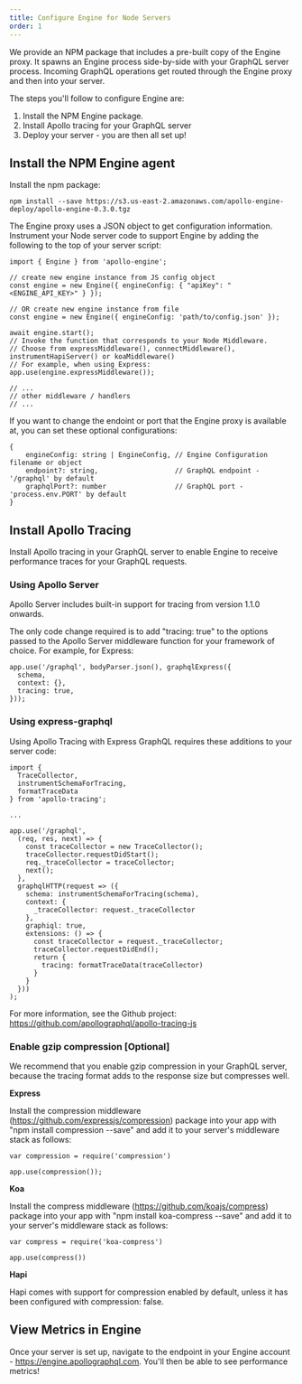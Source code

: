```yaml
---
title: Configure Engine for Node Servers
order: 1
---
```


We provide an NPM package that includes a pre-built copy of the Engine proxy. It spawns an Engine process side-by-side with your GraphQL server process. Incoming GraphQL operations get routed through the Engine proxy and then into your server.

The steps you'll follow to configure Engine are:

1. Install the NPM Engine package.
2. Install Apollo tracing for your GraphQL server
3. Deploy your server - you are then all set up!

## Install the NPM Engine agent

Install the npm package:

```
npm install --save https://s3.us-east-2.amazonaws.com/apollo-engine-deploy/apollo-engine-0.3.0.tgz
```

The Engine proxy uses a JSON object to get configuration information. 
Instrument your Node server code to support Engine by adding the following to the top of your server script:

```
import { Engine } from 'apollo-engine';

// create new engine instance from JS config object
const engine = new Engine({ engineConfig: { "apiKey": "<ENGINE_API_KEY>" } });

// OR create new engine instance from file
const engine = new Engine({ engineConfig: 'path/to/config.json' });

await engine.start();
// Invoke the function that corresponds to your Node Middleware. 
// Choose from expressMiddleware(), connectMiddleware(), instrumentHapiServer() or koaMiddleware()
// For example, when using Express:
app.use(engine.expressMiddleware());

// ...
// other middleware / handlers
// ...

```

If you want to change the endoint or port that the Engine proxy is available at, you can set these optional configurations:

```
{
    engineConfig: string | EngineConfig, // Engine Configuration filename or object
    endpoint?: string,                   // GraphQL endpoint - '/graphql' by default
    graphqlPort?: number                 // GraphQL port - 'process.env.PORT' by default
}
```

## Install Apollo Tracing

Install Apollo tracing in your GraphQL server to enable Engine to receive performance traces for your GraphQL requests.

### Using Apollo Server

Apollo Server includes built-in support for tracing from version 1.1.0 onwards.

The only code change required is to add "tracing: true" to the options passed to the Apollo Server middleware function for your framework of choice. For example, for Express:

```
app.use('/graphql', bodyParser.json(), graphqlExpress({
  schema,
  context: {},
  tracing: true,
}));
```

### Using express-graphql

Using Apollo Tracing with Express GraphQL requires these additions to your server code:

```
import {
  TraceCollector,
  instrumentSchemaForTracing,
  formatTraceData
} from 'apollo-tracing';

...

app.use('/graphql', 
  (req, res, next) => {
    const traceCollector = new TraceCollector();
    traceCollector.requestDidStart();
    req._traceCollector = traceCollector;
    next(); 
  }, 
  graphqlHTTP(request => ({
    schema: instrumentSchemaForTracing(schema),
    context: {
      _traceCollector: request._traceCollector
    },
    graphiql: true,
    extensions: () => {
      const traceCollector = request._traceCollector;
      traceCollector.requestDidEnd();
      return {
        tracing: formatTraceData(traceCollector)
      }
    }
  }))
);
```

For more information, see the Github project: https://github.com/apollographql/apollo-tracing-js

### Enable gzip compression [Optional]

We recommend that you enable gzip compression in your GraphQL server, because the tracing format adds to the response size but compresses well.

**Express**

Install the compression middleware (https://github.com/expressjs/compression) package into your app with "npm install compression --save" and add it to your server's middleware stack as follows:

```
var compression = require('compression')

app.use(compression());
```

**Koa**

Install the compress middleware (https://github.com/koajs/compress) package into your app with "npm install koa-compress --save" and add it to your server's middleware stack as follows:

```
var compress = require('koa-compress')

app.use(compress())
```

**Hapi**

Hapi comes with support for compression enabled by default, unless it has been configured with compression: false.

## View Metrics in Engine

Once your server is set up, navigate to the endpoint in your Engine account - https://engine.apollographql.com. You'll then be able to see performance metrics!
